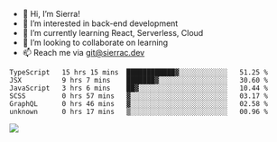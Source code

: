 - 👋 Hi, I’m Sierra!
- 👀 I’m interested in back-end development
- 🌱 I’m currently learning React, Serverless, Cloud
- 💞️ I’m looking to collaborate on learning
- 📫 Reach me via git@sierrac.dev

<!--START_SECTION:waka-->

```text
TypeScript   15 hrs 15 mins  ████████████▓░░░░░░░░░░░░   51.25 %
JSX          9 hrs 7 mins    ███████▓░░░░░░░░░░░░░░░░░   30.60 %
JavaScript   3 hrs 6 mins    ██▓░░░░░░░░░░░░░░░░░░░░░░   10.44 %
SCSS         0 hrs 57 mins   ▓░░░░░░░░░░░░░░░░░░░░░░░░   03.17 %
GraphQL      0 hrs 46 mins   ▓░░░░░░░░░░░░░░░░░░░░░░░░   02.58 %
unknown      0 hrs 17 mins   ▒░░░░░░░░░░░░░░░░░░░░░░░░   00.96 %
```

<!--END_SECTION:waka-->


![](https://hit.yhype.me/github/profile?user_id=7351311)
